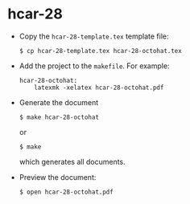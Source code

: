 # hcar-28

- Copy the `hcar-28-template.tex` template file:

  ```
  $ cp hcar-28-template.tex hcar-28-octohat.tex
  ```

- Add the project to the `makefile`. For example:

  ```
  hcar-28-octohat:
      latexmk -xelatex hcar-28-octohat.pdf
  ```

- Generate the document

  ```
  $ make hcar-28-octohat
  ```

  or

  ```
  $ make
  ```

  which generates all documents.

- Preview the document:

  ```
  $ open hcar-28-octohat.pdf
  ```
